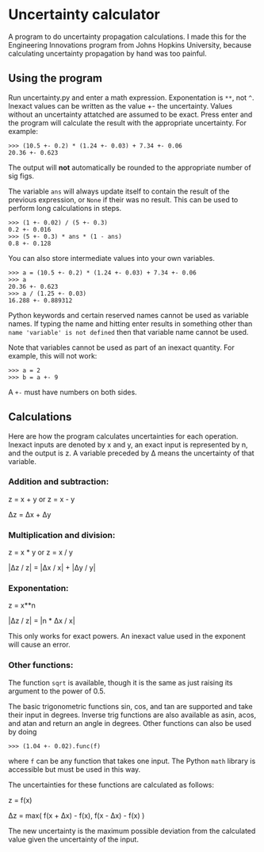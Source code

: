 # Uncertainty calculator
A program to do uncertainty propagation calculations. I made this for the Engineering Innovations program from Johns Hopkins University, because calculating uncertainty propagation by hand was too painful.

## Using the program
Run uncertainty.py and enter a math expression. Exponentation is `**`, not `^`. Inexact values can be written as the value +- the uncertainty. Values without an uncertainty attatched are assumed to be exact. Press enter and the program will calculate the result with the appropriate uncertainty. For example:
```
>>> (10.5 +- 0.2) * (1.24 +- 0.03) + 7.34 +- 0.06
20.36 +- 0.623
```
The output will **not** automatically be rounded to the appropriate number of sig figs.

The variable `ans` will always update itself to contain the result of the previous expression, or `None` if their was no result. This can be used to perform long calculations in steps.
```
>>> (1 +- 0.02) / (5 +- 0.3)
0.2 +- 0.016
>>> (5 +- 0.3) * ans * (1 - ans)
0.8 +- 0.128
```

You can also store intermediate values into your own variables.
```
>>> a = (10.5 +- 0.2) * (1.24 +- 0.03) + 7.34 +- 0.06
>>> a
20.36 +- 0.623
>>> a / (1.25 +- 0.03)
16.288 +- 0.889312
```

Python keywords and certain reserved names cannot be used as variable names. If typing the name and hitting enter results in something other than `name 'variable' is not defined` then that variable name cannot be used.

Note that variables cannot be used as part of an inexact quantity. For example, this will not work:
```
>>> a = 2
>>> b = a +- 9
```
A `+-` must have numbers on both sides.

## Calculations
Here are how the program calculates uncertainties for each operation. Inexact inputs are denoted by x and y, an exact input is represented by n, and the output is z. A variable preceded by Δ means the uncertainty of that variable.

### Addition and subtraction:

z = x + y or z = x - y

Δz = Δx + Δy

### Multiplication and division:

z = x * y or z = x / y

|Δz / z| = |Δx / x| + |Δy / y|

### Exponentation:

z = x\*\*n

|Δz / z| = |n * Δx / x|

This only works for exact powers. An inexact value used in the exponent will cause an error.

### Other functions:

The function `sqrt` is available, though it is the same as just raising its argument to the power of 0.5.

The basic trigonometric functions sin, cos, and tan are supported and take their input in degrees. Inverse trig functions are also available as asin, acos, and atan and return an angle in degrees. Other functions can also be used by doing
```
>>> (1.04 +- 0.02).func(f)
```
where `f` can be any function that takes one input. The Python `math` library is accessible but must be used in this way.

The uncertainties for these functions are calculated as follows:

z = f(x)

Δz = max( f(x + Δx) - f(x), f(x - Δx) - f(x) )

The new uncertainty is the maximum possible deviation from the calculated value given the uncertainty of the input.

